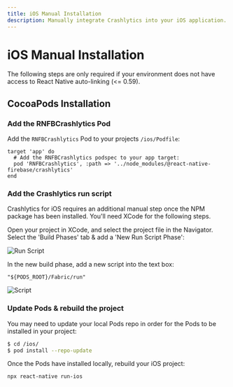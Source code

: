 ```yaml
---
title: iOS Manual Installation
description: Manually integrate Crashlytics into your iOS application.
---
```


# iOS Manual Installation

The following steps are only required if your environment does not have access to React Native auto-linking (<= 0.59).

## CocoaPods Installation

### Add the RNFBCrashlytics Pod

Add the `RNFBCrashlytics` Pod to your projects `/ios/Podfile`:

```ruby{3}
target 'app' do
  # Add the RNFBCrashlytics podspec to your app target:
  pod 'RNFBCrashlytics', :path => '../node_modules/@react-native-firebase/crashlytics'
end
```

### Add the Crashlytics run script

Crashlytics for iOS requires an additional manual step once the NPM package has been installed.
You'll need XCode for the following steps.

Open your project in XCode, and select the project file in the Navigator. Select the 'Build Phases' tab &
add a 'New Run Script Phase':

![Run Script](https://prismic-io.s3.amazonaws.com/invertase%2F96f32c96-0aca-4054-bf30-bd2448ca2462_new+project.png)

In the new build phase, add a new script into the text box:

```
"${PODS_ROOT}/Fabric/run"
```

![Script](https://prismic-io.s3.amazonaws.com/invertase%2Ff06cf5b3-884e-4cbc-8c3d-81072a254f1d_new+project+%281%29.png)


### Update Pods & rebuild the project

You may need to update your local Pods repo in order for the Pods to be installed in your project:

```bash
$ cd /ios/
$ pod install --repo-update
```

Once the Pods have installed locally, rebuild your iOS project:

```bash
npx react-native run-ios
```
